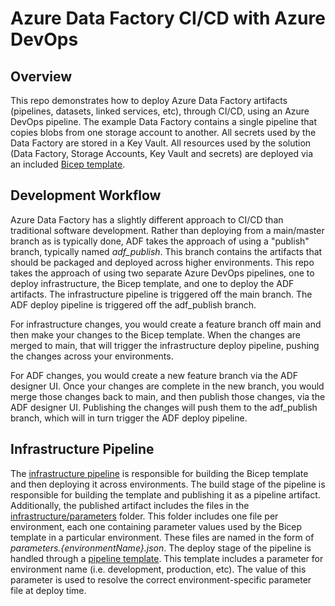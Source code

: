 # Azure Data Factory CI/CD with Azure DevOps

## Overview
This repo demonstrates how to deploy Azure Data Factory artifacts (pipelines, datasets, linked services, etc), through CI/CD, using an Azure DevOps pipeline.  The example Data Factory contains a single pipeline that copies blobs from one storage account to another.  All secrets used by the Data Factory are stored in a Key Vault.  All resources used by the solution (Data Factory, Storage Accounts, Key Vault and secrets) are deployed via an included [Bicep template](infrastructure/maintemplate.bicep).

## Development Workflow
Azure Data Factory has a slightly different approach to CI/CD than traditional software development.  Rather than deploying from a main/master branch as is typically done, ADF takes the approach of using a "publish" branch, typically named *adf_publish*.  This branch contains the artifacts that should be packaged and deployed across higher environments.  This repo takes the approach of using two separate Azure DevOps pipelines, one to deploy infrastructure, the Bicep template, and one to deploy the ADF artifacts.  The infrastructure pipeline is triggered off the main branch.  The ADF deploy pipeline is triggered off the adf_publish branch.

For infrastructure changes, you would create a feature branch off main and then make your changes to the Bicep template.  When the changes are merged to main, that will trigger the infrastructure deploy pipeline, pushing the changes across your environments.

For ADF changes, you would create a new feature branch via the ADF designer UI.  Once your changes are complete in the new branch, you would merge those changes back to main, and then publish those changes, via the ADF designer UI.  Publishing the changes will push them to the adf_publish branch, which will in turn trigger the ADF deploy pipeline.

## Infrastructure Pipeline
The [infrastructure pipeline](.pipelines/adf-infrastructure-deploy.yaml) is responsible for building the Bicep template and then deploying it across environments.  The build stage of the pipeline is responsible for building the template and publishing it as a pipeline artifact.  Additionally, the published artifact includes the files in the [infrastructure/parameters](infrastructure/parameters) folder.  This folder includes one file per environment, each one containing parameter values used by the Bicep template in a particular environment.  These files are named in the form of *parameters.{environmentName}.json*.  The deploy stage of the pipeline is handled through a [pipeline template](.pipelines/templates/deploy-infrastructure.yaml).  This template includes a parameter for environment name (i.e. development, production, etc).  The value of this parameter is used to resolve the correct environment-specific parameter file at deploy time.

